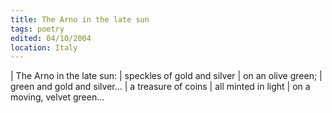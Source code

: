 ```yaml
---
title: The Arno in the late sun
tags: poetry
edited: 04/10/2004
location: Italy
---
```


| The Arno in the late sun:
| speckles of gold and silver
| on an olive green;
| green and gold and silver...
| a treasure of coins
| all minted in light
| on a moving, velvet green...

